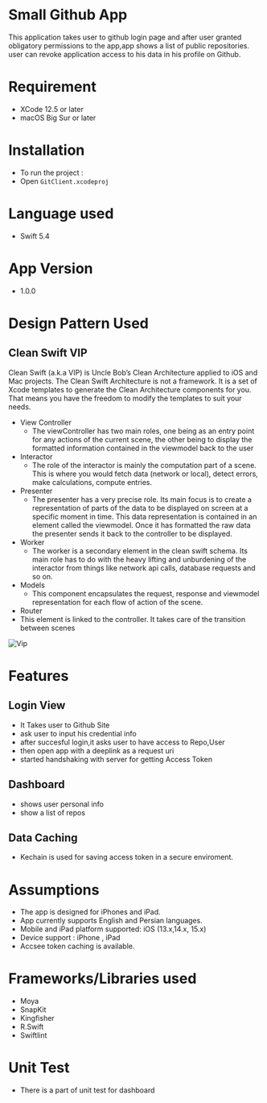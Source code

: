 # Small Github App
This application takes user to github login page and after user granted obligatory permissions to the app,app shows a list of public repositories.
user can revoke application access to his data in his profile on Github.

# Requirement
- XCode 12.5 or later
- macOS Big Sur or later

# Installation
- To run the project :
- Open `GitClient.xcodeproj`

# Language used 
- Swift 5.4

# App Version
- 1.0.0 
# Design Pattern Used

## Clean Swift VIP
Clean Swift (a.k.a VIP) is Uncle Bob’s Clean Architecture applied to iOS and Mac projects. The Clean Swift Architecture is not a framework. It is a set of Xcode templates to generate the Clean Architecture components for you. That means you have the freedom to modify the templates to suit your needs.
- View Controller
  - The viewController has two main roles, one being as an entry point for any actions of the current scene, the other being to display the formatted information contained in the viewmodel back to the user
- Interactor
  - The role of the interactor is mainly the computation part of a scene. This is where you would fetch data (network or local), detect errors, make calculations, compute entries.
- Presenter
  - The presenter has a very precise role. Its main focus is to create a representation of parts of the data to be displayed on screen at a specific moment in time. This data representation is contained in an element called the viewmodel. Once it has formatted the raw data the presenter sends it back to the controller to be displayed.
- Worker
  - The worker is a secondary element in the clean swift schema. Its main role has to do with the heavy lifting and unburdening of the interactor from things like network api calls, database requests and so on.
- Models
  - This component encapsulates the request, response and viewmodel representation for each flow of action of the scene.
- Router
 - This element is linked to the controller. It takes care of the transition between scenes 

![Vip](https://www.netguru.com/hs-fs/hubfs/894db5a4-4fdf-4928-b887-07836f7ec843.jpeg?width=1604&name=894db5a4-4fdf-4928-b887-07836f7ec843.jpeg)

# Features

## Login View
- It Takes user to Github Site 
- ask user to input his credential info
- after succesful  login,it asks user to have access to Repo,User
- then open app with a deeplink as a request uri
- started handshaking with server for getting Access Token

## Dashboard
-  shows user personal info
-  show a list of repos

## Data Caching
- Kechain is used for saving access token in a secure enviroment. 

# Assumptions        
-   The app is designed for iPhones and iPad.        
-   App currently supports English and Persian languages.
-   Mobile and iPad platform supported: iOS (13.x,14.x, 15.x)        
-   Device support : iPhone , iPad  
-   Accsee token caching is available.



# Frameworks/Libraries used
- Moya
- SnapKit
- Kingfisher
- R.Swift
- Swiftlint


# Unit Test
- There is a part of unit test for dashboard



